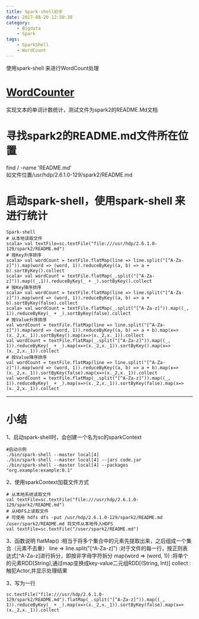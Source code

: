 ```yaml
---
title: Spark-shell初步 
date: 2017-08-20 12:50:38
category:  
	- Bigdata
	- Spark
tags: 
	- SparkShell
	- WordCount
---
```

使用spark-shell 来进行WordCount处理 

<!--more-->

# [WordCounter](https://wordcounter.net/)
实现文本的单词计数统计，测试文件为spark2的README.Md文档  
# 寻找spark2的README.md文件所在位置  
find / -name 'README.md'  
如文件位置/usr/hdp/2.6.1.0-129/spark2/README.md  

# 启动spark-shell，使用spark-shell 来进行统计  
```
Spark-shell
# 从本地读取文件
scala> val textFile=sc.textFile("file:///usr/hdp/2.6.1.0-129/spark2/README.md")
# 按Key升序排序
scala> val wordCount = textFile.flatMap(line => line.split("[^A-Za-z]")).map(word => (word, 1)).reduceByKey((a, b) => a + b).sortByKey().collect
scala> val wordCount = textFile.flatMap(_.split("[^A-Za-z]")).map((_,1)).reduceByKey(_ + _).sortByKey().collect
# 按Key降序排序
scala> val wordCount = textFile.flatMap(line => line.split("[^A-Za-z]")).map(word => (word, 1)).reduceByKey((a, b) => a + b).sortByKey(false).collect
scala> val wordCount = textFile.flatMap(_.split("[^A-Za-z]")).map((_, 1)).reduceByKey(_ + _).sortByKey(false).collect
# 按Value升序排序
val wordCount = textFile.flatMap(line => line.split("[^A-Za-z]")).map(word => (word, 1)).reduceByKey((a, b) => a + b).map(x=>(x._2,x._1)).sortByKey().map(x=>(x._2,x._1)).collect
val wordCount = textFile.flatMap(_.split("[^A-Za-z]")).map((_, 1)).reduceByKey(_ + _).map(x=>(x._2,x._1)).sortByKey().map(x=>(x._2,x._1)).collect
# 按Value降序排序
val wordCount = textFile.flatMap(line => line.split("[^A-Za-z]")).map(word => (word, 1)).reduceByKey((a, b) => a + b).map(x=>(x._2,x._1)).sortByKey(false).map(x=>(x._2,x._1)).collect
val wordCount = textFile.flatMap(_.split("[^A-Za-z]")).map((_, 1)).reduceByKey(_ + _).map(x=>(x._2,x._1)).sortByKey(false).map(x=>(x._2,x._1)).collect
```


---  

# 小结
1、启动spark-shell时，会创建一个名为sc的sparkContext
```
#启动示例
./bin/spark-shell --master local[4]
./bin/spark-shell --master local[4] --jars code.jar
./bin/spark-shell --master local[4] --packages "org.example:example:0.1"
```
2、使用sparkContext加载文件方式
```
# 从本地系统读取文件
val textFile=sc.textFile("file:///usr/hdp/2.6.1.0-129/spark2/README.md")
# 从HDFS上读取文件
# 可使用 hdfs dfs -put /usr/hdp/2.6.1.0-129/spark2/README.md /user/spark2/README.md 将文件从本地传入HDFS
val textFile=sc.textFile("/user/spark2/README.md")
```
3、函数说明
flatMap() 						:相当于将多个集合中的元素先提取出来，之后组成一个集合（元素不去重）
line => line.split("[^A-Za-z]")	:对于文件的每一行，按正则表达式[^A-Za-z]进行拆分，即按非字母字符拆分
map(word => (word, 1))			:将单个的元素RDD[String],通过map变换成key-value二元组RDD[(String, Int)]
collect 						:触犯Actor,并显示处理结果

3、写为一行 
``` 
sc.textFile("file:///usr/hdp/2.6.1.0-129/spark2/README.md").flatMap(_.split("[^A-Za-z]")).map((_, 1)).reduceByKey(_ + _).map(x=>(x._2,x._1)).sortByKey(false).map(x=>(x._2,x._1)).collect
```



